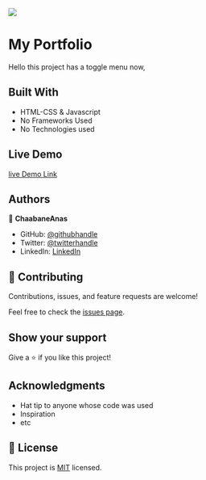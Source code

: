 ![](https://img.shields.io/badge/Microverse-blueviolet)

# My Portfolio

Hello this project has a toggle menu now,

## Built With

- HTML-CSS & Javascript
- No Frameworks Used
- No Technologies used

## Live Demo 

  [live Demo Link](https://chaabaneanas.github.io/PortfolioSetup_Mobile-Version-Setup/)
  
## Authors

👤 **ChaabaneAnas**

- GitHub: [@githubhandle](https://github.com/ChaabaneAnas)
- Twitter: [@twitterhandle](https://twitter.com/twitterhandle)
- LinkedIn: [LinkedIn](https://www.linkedin.com/in/anas-chabaane-a0baa21a2/)


## 🤝 Contributing

Contributions, issues, and feature requests are welcome!

Feel free to check the [issues page](https://github.com/ChaabaneAnas/Hello-Microverse-Project-/issues).

## Show your support

Give a ⭐️ if you like this project!

## Acknowledgments

- Hat tip to anyone whose code was used
- Inspiration
- etc

## 📝 License

This project is [MIT](./MIT.md) licensed.